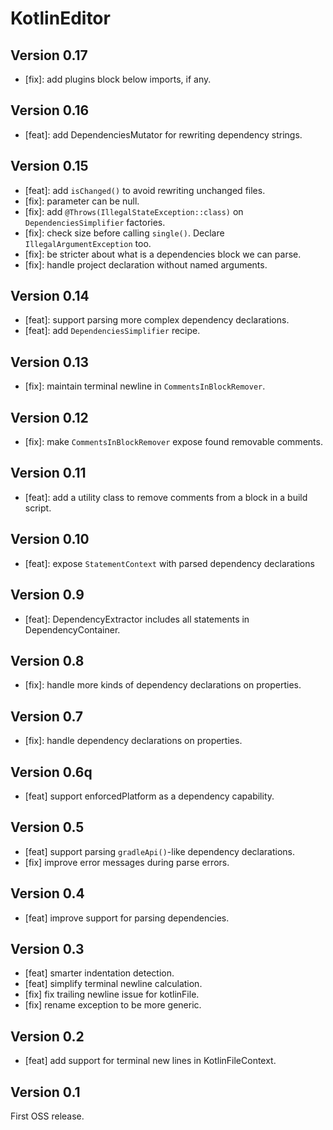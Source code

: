 # KotlinEditor

## Version 0.17
* [fix]: add plugins block below imports, if any.

## Version 0.16
* [feat]: add DependenciesMutator for rewriting dependency strings.

## Version 0.15
* [feat]: add `isChanged()` to avoid rewriting unchanged files.
* [fix]: parameter can be null.
* [fix]: add `@Throws(IllegalStateException::class)` on `DependenciesSimplifier` factories.
* [fix]: check size before calling `single()`. Declare `IllegalArgumentException` too.
* [fix]: be stricter about what is a dependencies block we can parse.
* [fix]: handle project declaration without named arguments.

## Version 0.14
* [feat]: support parsing more complex dependency declarations.
* [feat]: add `DependenciesSimplifier` recipe.

## Version 0.13
* [fix]: maintain terminal newline in `CommentsInBlockRemover`.

## Version 0.12
* [fix]: make `CommentsInBlockRemover` expose found removable comments.

## Version 0.11
* [feat]: add a utility class to remove comments from a block in a build script.

## Version 0.10
* [feat]: expose `StatementContext` with parsed dependency declarations

## Version 0.9
* [feat]: DependencyExtractor includes all statements in DependencyContainer.

## Version 0.8
* [fix]: handle more kinds of dependency declarations on properties.

## Version 0.7
* [fix]: handle dependency declarations on properties.

## Version 0.6q
* [feat] support enforcedPlatform as a dependency capability.

## Version 0.5
* [feat] support parsing `gradleApi()`-like dependency declarations.
* [fix] improve error messages during parse errors.

## Version 0.4
* [feat] improve support for parsing dependencies.

## Version 0.3
* [feat] smarter indentation detection.
* [feat] simplify terminal newline calculation.
* [fix] fix trailing newline issue for kotlinFile.
* [fix] rename exception to be more generic.

## Version 0.2
* [feat] add support for terminal new lines in KotlinFileContext.

## Version 0.1

First OSS release.

